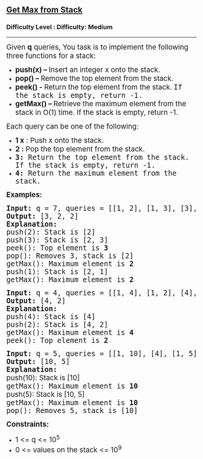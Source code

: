 <h2><a href="https://www.geeksforgeeks.org/problems/get-max-from-stack/1?itm_source=geeksforgeeks&itm_medium=article&itm_campaign=practice_card">Get Max from Stack</a></h2><h3>Difficulty Level : Difficulty: Medium</h3><hr><div class="problems_problem_content__Xm_eO"><p><span style="font-size: 14pt;">Given&nbsp;<strong>q</strong>&nbsp;queries,&nbsp;</span><span style="font-size: 18.6667px;">You task is to implement the following three functions for a stack:</span></p>
<ul>
<li style="text-align: left;"><span style="font-size: 18.6667px;"><strong>push(x) –&nbsp;</strong>Insert an integer x onto the stack.</span></li>
<li style="text-align: left;"><span style="font-size: 18.6667px;"><strong>pop() –&nbsp;</strong>Remove the top element from the stack.</span></li>
<li style="text-align: left;"><span style="font-size: 18.6667px;"><strong>peek() -&nbsp;</strong>Return the top element&nbsp;</span><span style="font-size: 18.6667px;">from the stack.<strong><strong>&nbsp;</strong><span style="font-family: monospace; font-size: 18.6667px; font-weight: 400;">If the stack is empty, return -1.</span><br></strong></span></li>
<li style="text-align: left;"><span style="font-size: 18.6667px;"><strong>getMax() – </strong>Retrieve the maximum element from the stack in O(1) time. If the stack is empty, return -1.</span></li>
</ul>
<p><span style="font-size: 14pt;">Each query can be one of the following:</span></p>
<ul>
<li><span style="font-size: 14pt;"><strong>1 x</strong>&nbsp;: Push x onto the stack.</span></li>
<li><span style="font-size: 14pt;"><strong>2 :</strong>&nbsp;Pop the top element from the stack.</span></li>
<li><span style="font-family: monospace;"><span style="font-size: 18.6667px;"><strong>3:</strong>&nbsp;Return the top element from the stack. If the stack is empty, return -1.</span></span></li>
<li><span style="font-family: monospace;"><span style="font-size: 18.6667px;"><strong>4:</strong> Return the maximum element from the stack.</span></span></li>
</ul>
<p><span style="font-size: 14pt;"><strong>Examples:</strong></span></p>
<pre><span style="font-size: 14pt;"><strong>Input:</strong> q = 7, queries = [[1, 2], [1, 3], [3], [2], [4], [1, 1], [4]]<strong>
Output: </strong>[3, 2, 2]<strong>
Explanation: </strong>
push(2): Stack is [2]
push(3): Stack is [2, 3]
peek(): Top element is <strong>3</strong>
pop(): Removes 3, stack is [2]
getMax(): Maximum element is <strong>2</strong>
push(1): Stack is [2, 1]
getMax(): Maximum element is <strong>2</strong></span></pre>
<pre><span style="font-size: 14pt;"><strong style="font-size: 14pt;">Input:</strong><span style="font-size: 14pt;"> q = 4, queries = [[1, 4], [1, 2], [4], [3]]</span><strong style="font-size: 14pt;">
Output: </strong><span style="font-size: 14pt;">[4, 2]</span><strong style="font-size: 14pt;">
Explanation: <br></strong>push(4): Stack is [4]
push(2): Stack is [4, 2]<span style="font-size: 14pt;"><br></span>getMax(): Maximum element is <strong>4</strong><span style="font-size: 14pt;"><br></span>peek(): Top element is <strong>2</strong></span></pre>
<pre><span style="font-size: 14pt;"><strong style="font-size: 14pt;">Input:</strong><span style="font-size: 14pt;"> q = 5, queries = [[1, 10], [4], [1, 5], [4], [2]]</span><strong style="font-size: 14pt;">
Output: </strong><span style="font-size: 14pt;">[10, 5]</span><strong style="font-size: 14pt;">
Explanation: <br></strong><span style="font-family: -apple-system, BlinkMacSystemFont, 'Segoe UI', Roboto, Oxygen, Ubuntu, Cantarell, 'Open Sans', 'Helvetica Neue', sans-serif;">push(10): Stack is [10]<span style="font-family: -apple-system, BlinkMacSystemFont, Segoe UI, Roboto, Oxygen, Ubuntu, Cantarell, Open Sans, Helvetica Neue, sans-serif;"><span style="font-size: 14pt;"><br></span></span></span></span><span style="font-size: 18.6667px;">getMax(): Maximum element is <strong>10</strong></span><br><span style="font-size: 14pt;"><span style="font-family: -apple-system, BlinkMacSystemFont, 'Segoe UI', Roboto, Oxygen, Ubuntu, Cantarell, 'Open Sans', 'Helvetica Neue', sans-serif;">push(5): Stack is [10, 5]<span style="font-family: -apple-system, BlinkMacSystemFont, Segoe UI, Roboto, Oxygen, Ubuntu, Cantarell, Open Sans, Helvetica Neue, sans-serif;"><span style="font-size: 14pt;"><br></span></span></span></span><span style="font-size: 18.6667px;">getMax(): Maximum element is <strong>10</strong></span><br><span style="font-size: 18.6667px;">pop(): Removes 5, stack is [10]</span></pre>
<p><span style="font-size: 14pt;"><strong>Constraints:</strong><br></span></p>
<ul>
<li><span style="font-size: 14pt;">1 &lt;= q &lt;= 10<sup>5</sup><br></span></li>
<li><span style="font-size: 14pt;">0 &lt;= values on the stack &lt;= 10<sup>9</sup></span></li>
</ul></div>